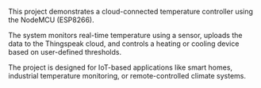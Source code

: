 <p>This project demonstrates a cloud-connected temperature controller using the NodeMCU (ESP8266). </p>
<p>The system monitors real-time temperature using a sensor, uploads the data to the Thingspeak cloud, and controls a heating or cooling device based on user-defined thresholds. </p>
<p>The project is designed for IoT-based applications like smart homes, industrial temperature monitoring, or remote-controlled climate systems.</p>

